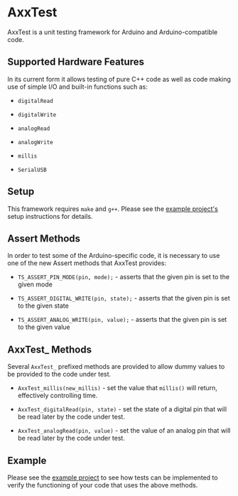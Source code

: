 # AxxTest

AxxTest is a unit testing framework for Arduino and Arduino-compatible code.

## Supported Hardware Features
In its current form it allows testing of pure C++ code as well as code making use of simple I/O and built-in functions such as:
* `digitalRead`

* `digitalWrite`

* `analogRead`

* `analogWrite`

* `millis`

* `SerialUSB`

## Setup
This framework requires `make` and `g++`. Please see the [example project's](example) setup instructions for details.


## Assert Methods
In order to test some of the Arduino-specific code, it is necessary to use one of the new Assert methods that AxxTest provides:

* `TS_ASSERT_PIN_MODE(pin, mode);` - asserts that the given pin is set to the given mode

* `TS_ASSERT_DIGITAL_WRITE(pin, state);` - asserts that the given pin is set to the given state

* `TS_ASSERT_ANALOG_WRITE(pin, value);` - asserts that the given pin is set to the given value

## AxxTest_ Methods
Several `AxxTest_` prefixed methods are provided to allow dummy values to be provided to the code under test.

* `AxxTest_millis(new_millis)` - set the value that `millis()` will return, effectively controlling time.

* `AxxTest_digitalRead(pin, state)` - set the state of a digital pin that will be read later by the code under test.

* `AxxTest_analogRead(pin, value)` - set the value of an analog pin that will be read later by the code under test.

## Example
Please see the [example project](example) to see how tests can be implemented to verify the functioning of your code that uses the above methods.

